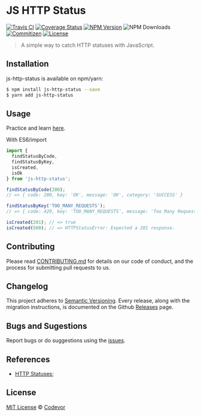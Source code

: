# JS HTTP Status

[![Travis CI][travis-badge]][travis-url]
[![Coverage Status][coverage-badge]][coverage-url]
[![NPM Version][npm-version-badge]][npm-url]
![NPM Downloads][npm-download-url]
[![Commitizen][commitizen-badge]][commitizen-url]
[![License][license-badge]][license-url]

> A simple way to catch HTTP statuses with JavaScript.

## Installation

js-http-status is available on npm/yarn:

```bash
$ npm install js-http-status --save
$ yarn add js-http-status
```

## Usage

Practice and learn [here](https://npm.runkit.com/js-http-status).

With ES6/import

```js
import {
  findStatusByCode,
  findStatusByKey,
  isCreated,
  isOk
} from 'js-http-status';

findStatusByCode(200);
// => { code: 200, key: 'OK', message: 'OK', category: 'SUCCESS' }

findStatusByKey('TOO_MANY_REQUESTS');
// => { code: 429, key: 'TOO_MANY_REQUESTS', message: 'Too Many Requests', category: 'CLIENT_ERROR' }

isCreated(201); // => true
isCreated(500); // => HTTPStatusError: Expected a 201 response.
```

## Contributing

Please read [CONTRIBUTING.md](CONTRIBUTING.md) for details on our code of conduct, and the process for submitting pull requests to us.

## Changelog

This project adheres to [Semantic Versioning](https://semver.org/). Every release, along with the migration instructions, is documented on the Github [Releases](https://github.com/codevor/js-http-status/releases) page.

## Bugs and Sugestions

Report bugs or do suggestions using the [issues](https://github.com/codevor/js-http-status/issues).

## References

- [HTTP Statuses](https://httpstatuses.com/);

## License

[MIT License](LICENSE) © [Codevor](https://github.com/codevor)

[license-badge]: https://img.shields.io/github/license/codevor/js-http-status.svg
[license-url]: https://opensource.org/licenses/MIT
[coverage-badge]: https://coveralls.io/repos/github/codevor/js-http-status/badge.svg?branch=master
[coverage-url]: https://coveralls.io/github/codevor/js-http-status?branch=master
[travis-badge]: https://travis-ci.org/codevor/js-http-status.svg?branch=master
[travis-url]: https://travis-ci.org/codevor/js-http-status
[commitizen-badge]: https://img.shields.io/badge/commitizen-friendly-brightgreen.svg
[commitizen-url]: http://commitizen.github.io/cz-cli/
[npm-version-badge]: https://badge.fury.io/js/js-http-status.svg
[npm-url]: https://npmjs.org/package/js-http-status
[npm-download-url]: https://img.shields.io/npm/dw/js-http-status
